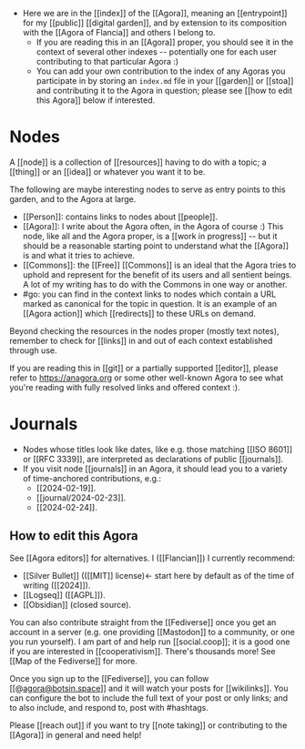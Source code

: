 - Here we are in the [[index]] of the [[Agora]], meaning an [[entrypoint]] for my [[public]] [[digital garden]], and by extension to its composition with the [[Agora of Flancia]] and others I belong to.
  - If you are reading this in an [[Agora]] proper, you should see it in the context of several other indexes -- potentially one for each user contributing to that particular Agora :)
  - You can add your own contribution to the index of any Agoras you participate in by storing an `index.md` file in your [[garden]] or [[stoa]] and contributing it to the Agora in question; please see [[how to edit this Agora]] below if interested.
  
# Nodes
A [[node]] is a collection of [[resources]] having to do with a topic; a [[thing]] or an [[idea]] or whatever you want it to be.

The following are maybe interesting nodes to serve as entry points to this garden, and to the Agora at large. 

  - [[Person]]: contains links to nodes about [[people]].
  - [[Agora]]: I write about the Agora often, in the Agora of course :) This node, like all and the Agora proper, is a [[work in progress]] -- but it should be a reasonable starting point to understand what the [[Agora]] is and what it tries to achieve.
  - [[Commons]]: the [[Free]] [[Commons]] is an ideal that the Agora tries to uphold and represent for the benefit of its users and all sentient beings. A lot of my writing has to do with the Commons in one way or another.
  - #go: you can find in the context links to nodes which contain a URL marked as canonical for the topic in question. It is an example of an [[Agora action]] which [[redirects]] to these URLs on demand.
    
Beyond checking the resources in the nodes proper (mostly text notes), remember to check for [[links]] in and out of each context established through use.

If you are reading this in [[git]] or a partially supported [[editor]], please refer to https://anagora.org or some other well-known Agora to see what you're reading with fully resolved links and offered context :).

# Journals
- Nodes whose titles look like dates, like e.g. those matching [[ISO 8601]] or [[RFC 3339]], are interpreted as declarations of public [[journals]].
- If you visit node [[journals]] in an Agora, it should lead you to a variety of time-anchored contributions, e.g.:
    - [[2024-02-19]].
    - [[journal/2024-02-23]].
    - [[2024-02-24]].

## How to edit this Agora
See [[Agora editors]] for alternatives. I ([[Flancian]]) I currently recommend:

- [[Silver Bullet]] (([[MIT]] license)<- start here by default as of the time of writing ([[2024]]).
- [[Logseq]] ([[AGPL]]).
- [[Obsidian]] (closed source).

You can also contribute straight from the [[Fediverse]] once you get an account in a server (e.g. one providing [[Mastodon]] to a community, or one you run yourself). I am part of and help run [[social.coop]]; it is a good one if you are interested in [[cooperativism]]. There's thousands more! See [[Map of the Fediverse]] for more.

Once you sign up to the [[Fediverse]], you can follow [[@agora@botsin.space]] and it will watch your posts for [[wikilinks]]. You can configure the bot to include the full text of your post or only links; and to also include, and respond to, post with #hashtags.

Please [[reach out]] if you want to try [[note taking]] or contributing to the [[Agora]] in general and need help!
